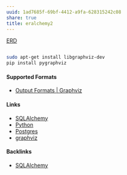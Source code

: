 ```yaml
---
uuid: 1ad7685f-69bf-4412-a9fa-628315242c08
share: true
title: eralchemy2
---
```

[ERD](../169abeb2-1466-40b0-8b0a-08b90ed1851d)

``` bash

sudo apt-get install libgraphviz-dev
pip install pygraphviz

```

#### Supported Formats

* [Output Formats | Graphviz](https://graphviz.org/docs/outputs/)
#### Links

* [SQLAlchemy](../3d3db79a-ae22-4620-8516-5cec289c31c3)
* [Python](../80428ac9-197a-4c70-9230-119cf9079782)
* [Postgres](../5d70cd64-3134-4b62-8879-12f1f8bb4afe)
* [graphviz](../dd1ac33f-5ee0-4b14-ae9c-c7b987687b63)

#### Backlinks

* [SQLAlchemy](/3d3db79a-ae22-4620-8516-5cec289c31c3)